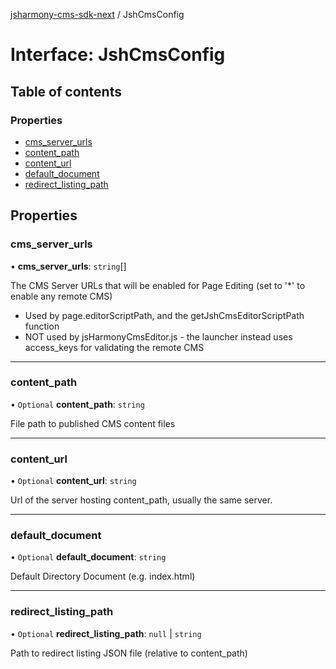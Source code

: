[jsharmony-cms-sdk-next](../README.md) / JshCmsConfig

# Interface: JshCmsConfig

## Table of contents

### Properties

- [cms\_server\_urls](JshCmsConfig.md#cms_server_urls)
- [content\_path](JshCmsConfig.md#content_path)
- [content\_url](JshCmsConfig.md#content_url)
- [default\_document](JshCmsConfig.md#default_document)
- [redirect\_listing\_path](JshCmsConfig.md#redirect_listing_path)

## Properties

### cms\_server\_urls

• **cms\_server\_urls**: `string`[]

The CMS Server URLs that will be enabled for Page Editing (set to '*' to enable any remote CMS)
- Used by page.editorScriptPath, and the getJshCmsEditorScriptPath function
- NOT used by jsHarmonyCmsEditor.js - the launcher instead uses access_keys for validating the remote CMS

___

### content\_path

• `Optional` **content\_path**: `string`

File path to published CMS content files

___

### content\_url

• `Optional` **content\_url**: `string`

Url of the server hosting content_path, usually the same server.

___

### default\_document

• `Optional` **default\_document**: `string`

Default Directory Document (e.g. index.html)

___

### redirect\_listing\_path

• `Optional` **redirect\_listing\_path**: ``null`` \| `string`

Path to redirect listing JSON file (relative to content_path)
